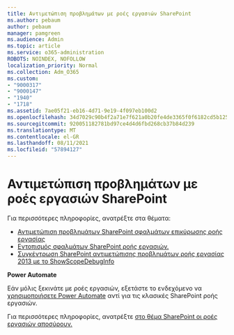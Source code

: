 ```yaml
---
title: Αντιμετώπιση προβλημάτων με ροές εργασιών SharePoint
ms.author: pebaum
author: pebaum
manager: pamgreen
ms.audience: Admin
ms.topic: article
ms.service: o365-administration
ROBOTS: NOINDEX, NOFOLLOW
localization_priority: Normal
ms.collection: Adm_O365
ms.custom:
- "9000317"
- "9000147"
- "1940"
- "1718"
ms.assetid: 7ae05f21-eb16-4d71-9e19-4f097eb100d2
ms.openlocfilehash: 34d7029c90b4f2a71e7f621a0b20fe4de3365f0f6182cd5b125a8c1a6055222a
ms.sourcegitcommit: 920051182781bd97ce4d4d6fbd268cb37b84d239
ms.translationtype: MT
ms.contentlocale: el-GR
ms.lasthandoff: 08/11/2021
ms.locfileid: "57894127"
---
```

# <a name="troubleshoot-workflows-in-sharepoint"></a>Αντιμετώπιση προβλημάτων με ροές εργασιών SharePoint

Για περισσότερες πληροφορίες, ανατρέξτε στα θέματα:

- [Αντιμετώπιση προβλημάτων SharePoint σφαλμάτων επικύρωσης ροής εργασίας](https://docs.microsoft.com/sharepoint/dev/general-development/troubleshooting-sharepoint-server-workflow-validation-errors-in-visio)
- [Εντοπισμός σφαλμάτων SharePoint ροής εργασιών.](https://docs.microsoft.com/sharepoint/dev/general-development/debugging-sharepoint-server-workflows)
- [Συγκέντρωση SharePoint αντιμετώπισης προβλημάτων ροής εργασίας 2013 με το ShowScopeDebugInfo](https://docs.microsoft.com/sharepoint/troubleshoot/workflows/gather-workflow-data)

**Power Automate**

Εάν μόλις ξεκινάτε με ροές εργασιών, εξετάστε το ενδεχόμενο να [χρησιμοποιήσετε Power Automate](https://docs.microsoft.com/power-automate/modern-approvals) αντί για τις κλασικές SharePoint ροής εργασιών.

Για περισσότερες πληροφορίες, ανατρέξτε [στο θέμα SharePoint οι ροές εργασιών αποσύρουν.](https://docs.microsoft.com/alchemyinsights/sharepoint-workflows-retiring)
